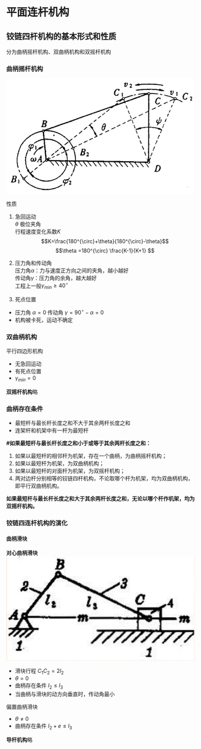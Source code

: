 # 平面连杆机构

## 铰链四杆机构的基本形式和性质

分为曲柄摇杆机构、双曲柄机构和双摇杆机构

### 曲柄摇杆机构

![这是图片](picture/tomm_四杆机构极位夹角.jpeg "Magic Gardens")  

性质  

1. 急回运动  
$\theta$ 极位夹角  
行程速度变化系数$K$
$$K=\frac{180^{\circ}+\theta}{180^{\circ}-\theta}$$
$$\theta =180^{\circ} \frac{K-1}{K+1}  $$
2. 压力角和传动角  
压力角$\alpha$：力与速度正方向之间的夹角，越小越好  
传动角$\gamma$：压力角的余角，越大越好  
工程上一般$\gamma_{min} \ge 40^{\circ}$

3. 死点位置

* 压力角 $\alpha = 0$ 传动角 $\gamma = 90^{\circ}-\alpha = 0$
* 机构被卡死，运动不确定

### 双曲柄机构

平行四边形机构  

* 无急回运动
* 有死点位置
* $\gamma_{min}=0$  

**双摇杆机构**略

### 曲柄存在条件

* 最短杆与最长杆长度之和不大于其余两杆长度之和
* 连架杆和机架中有一杆为最短杆

**#如果最短杆与最长杆长度之和小于或等于其余两杆长度之和：**  

1. 如果以最短杆的相邻杆为机架，存在一个曲柄，为曲柄摇杆机构；
2. 如果以最短杆为机架，为双曲柄机构；
3. 如果以最短杆的对面杆为机架，为双摇杆机构；
4. 两对边杆分别相等的铰链四杆机构，不论取哪个杆为机架，均为双曲柄机构，即平行双曲柄机构。

**如果最短杆与最长杆长度之和大于其余两杆长度之和，无论以哪个杆作机架，均为双摇杆机构。**

### 铰链四连杆机构的演化

#### **曲柄滑块**

**对心曲柄滑块**
![这是图片](picture/1.png "Magic Gardens")

* 滑块行程 $C_1 C_2 = 2l_2$
* $\theta = 0$
* 曲柄存在条件 $l_2 \le l_3$
* 当曲柄与滑块的动方向垂直时，传动角最小  

偏置曲柄滑块

* $\theta \ne 0$
* 曲柄存在条件 $l_2 +e\le l_3$

**导杆机构**略
